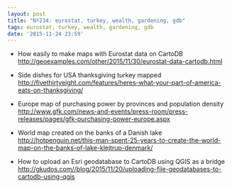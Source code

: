 ```yaml
---
layout: post
title: "Nº234: eurostat, turkey, wealth, gardening, gdb"
tags: eurostat, turkey, wealth, gardening, gdb
date: '2015-11-24 23:59'
---
```


* How easily to make maps with Eurostat data on CartoDB
  http://geoexamples.com/other/2015/11/30/eurostat-data-cartodb.html

* Side dishes for USA thanksgiving turkey mapped
  http://fivethirtyeight.com/features/heres-what-your-part-of-america-eats-on-thanksgiving/

* Europe map of purchasing power by provinces and population density
  http://www.gfk.com/news-and-events/press-room/press-releases/pages/gfk-purchasing-power-europe.aspx

* World map created on the banks of a Danish lake
  http://hotpenguin.net/this-man-spent-25-years-to-create-the-world-map-on-the-banks-of-lake-klejtrup-denmark/

* How to upload an Esri geodatabase to CartoDB using QGIS as a bridge
  http://gkudos.com//blog/2015/11/20/uploading-file-geodatabases-to-cartodb-using-qgis

